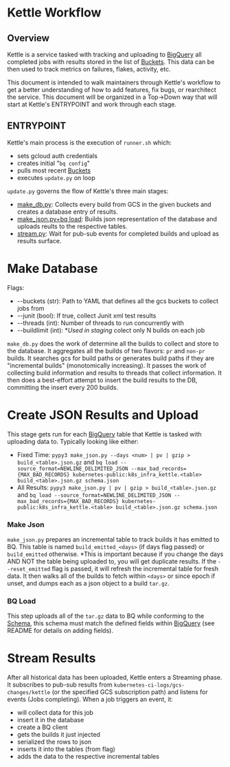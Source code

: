 # Kettle Workflow

## Overview
Kettle is a service tasked with tracking and uploading to [BigQuery] all completed jobs with results stored in the list of [Buckets]. This data can be then used to track metrics on failures, flakes, activity, etc.

This document is intended to walk maintainers through Kettle's workflow to get a better understanding of how to add features, fix bugs, or rearchitect the service. This document will be organized in a Top->Down way that will start at Kettle's ENTRYPOINT and work through each stage.

## ENTRYPOINT
Kettle's main process is the execution of `runner.sh` which:
- sets gcloud auth credentials
- creates initial "`bq config`"
- pulls most recent [Buckets]
- executes `update.py` on loop

`update.py` governs the flow of Kettle's three main stages:
- [make_db.py](#Make-Database): Collects every build from GCS in the given buckets and creates a database entry of results.
- [make_json.py+bq load](#Create-json-Results-and-Upload): Builds json representation of the database and uploads reults to the respective tables.
- [stream.py](#Stream-Results): Wait for pub-sub events for completed builds and upload as results surface.

# Make Database
Flags:
- --buckets (str): Path to YAML that defines all the gcs buckets to collect jobs from
- --junit (bool): If true, collect Junit xml test results
- --threads (int): Number of threads to run concurrently with
- --buildlimit (int): **Used in staging*  colect only N builds on each job

`make_db.py` does the work of determine all the builds to collect and store to the database. It aggregates all the builds of two flavors: `pr` and `non-pr` builds. It searches gcs for build paths or generates build paths if they are "incremental builds" (monotomically increasing). It passes the work of collecting build information and results to threads that collect information. It then does a best-effort attempt to insert the build results to the DB, committing the insert every 200 builds.

# Create JSON Results and Upload
This stage gets run for each [BigQuery] table that Kettle is tasked with uploading data to. Typically looking like either:
- Fixed Time: `pypy3 make_json.py --days <num> | pv | gzip > build_<table>.json.gz`
    and `bq load --source_format=NEWLINE_DELIMITED_JSON --max_bad_records={MAX_BAD_RECORDS} kubernetes-public:k8s_infra_kettle.<table> build_<table>.json.gz schema.json`
- All Results: `pypy3 make_json.py | pv | gzip > build_<table>.json.gz`
    and `bq load --source_format=NEWLINE_DELIMITED_JSON --max_bad_records={MAX_BAD_RECORDS} kubernetes-public:k8s_infra_kettle.<table> build_<table>.json.gz schema.json`

### Make Json
`make_json.py` prepares an incremental table to track builds it has emitted to BQ. This table is named `build_emitted_<days>` (if days flag passed) or `build_emitted` otherwise. *This is important because if you change the days AND NOT the table being uploaded to, you will get duplicate results. If the `--reset_emitted` flag is passed, it will refresh the incremental table for fresh data. It then walks all of the builds to fetch within `<days>` or since epoch if unset, and dumps each as a json object to a build `tar.gz`.

### BQ Load
This step uploads all of the `tar.gz` data to BQ while conforming to the [Schema], this schema must match the defined fields within [BigQuery] (see README for details on adding fields).

# Stream Results
After all historical data has been uploaded, Kettle enters a Streaming phase. It subscribes to pub-sub results from `kubernetes-ci-logs/gcs-changes/kettle` (or the specified GCS subscription path) and listens for events (Jobs completing). When a job triggers an event, it:
- will collect data for this job
- insert it in the database
- create a BQ client
- gets the builds it just injected
- serialized the rows to json
- inserts it into the tables (from flag)
- adds the data to the respective incremental tables

[BigQuery]: https://console.cloud.google.com/bigquery?utm_source=bqui&utm_medium=link&utm_campaign=classic&project=k8s-infra-kettle
[Buckets]: https://github.com/kubernetes/test-infra/blob/master/kettle/buckets.yaml
[Schema]: https://github.com/kubernetes/test-infra/blob/master/kettle/schema.json
